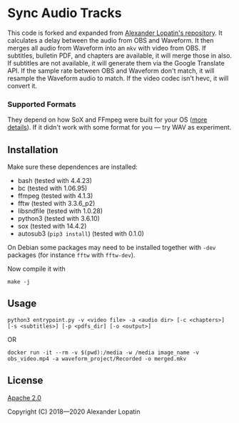 # Sync Audio Tracks
This code is forked and expanded from [Alexander Lopatin's repository](https://github.com/alopatindev/sync-audio-tracks).
It calculates a delay between the audio from OBS and Waveform.
It then merges all audio from Waveform into an `mkv` with video from OBS.
If subtitles, bulletin PDF, and chapters are available, it will merge those in also.
If subtitles are not available, it will generate them via the Google Translate API.
If the sample rate between OBS and Waveform don't match, it will resample the Waveform audio to match.
If the video codec isn't hevc, it will convert it.

### Supported Formats
They depend on how SoX and FFmpeg were built for your OS ([more details](https://github.com/alopatindev/sync-audio-tracks/issues/2#issuecomment-421603812)). If it didn't work with some format for you — try WAV as experiment.

## Installation
Make sure these dependences are installed:
- bash (tested with 4.4.23)
- bc (tested with 1.06.95)
- ffmpeg (tested with 4.1.3)
- fftw (tested with 3.3.6_p2)
- libsndfile (tested with 1.0.28)
- python3 (tested with 3.6.10)
- sox (tested with 14.4.2)
- autosub3 (`pip3 install`) (tested with 0.1.0)

On Debian some packages may need to be installed together with `-dev` packages (for instance `fftw` with `fftw-dev`).

Now compile it with
```
make -j
```

## Usage
```
python3 entrypoint.py -v <video file> -a <audio dir> [-c <chapters>] [-s <subtitles>] [-p <pdfs_dir] [-o <output>]
```
OR
```
docker run -it --rm -v $(pwd):/media -w /media image_name -v obs_video.mp4 -a waveform_project/Recorded -o merged.mkv
```
## License
[Apache 2.0](LICENSE.txt)

Copyright (C) 2018—2020 Alexander Lopatin
